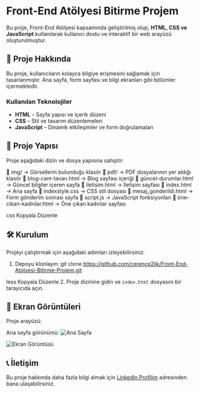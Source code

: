 # Front-End Atölyesi Bitirme Projem

Bu proje, Front-End Atölyesi kapsamında geliştirilmiş olup, **HTML, CSS ve JavaScript** kullanılarak kullanıcı dostu ve interaktif bir web arayüzü oluşturulmuştur.

## 🚀 Proje Hakkında

Bu proje, kullanıcıların kolayca bilgiye erişmesini sağlamak için tasarlanmıştır. Ana sayfa, form sayfası ve bilgi ekranları gibi bölümler içermektedir.

### Kullanılan Teknolojiler

- **HTML** – Sayfa yapısı ve içerik düzeni
- **CSS** – Stil ve tasarım düzenlemeleri
- **JavaScript** – Dinamik etkileşimler ve form doğrulamaları

## 📂 Proje Yapısı

Proje aşağıdaki dizin ve dosya yapısına sahiptir:

📁 img/ → Görsellerin bulunduğu klasör
📁 pdf/ → PDF dosyalarının yer aldığı klasör
📜 blog-cam-tavan.html → Blog sayfası içeriği
📜 güncel-durumlar.html → Güncel bilgiler içeren sayfa
📜 iletisim.html → İletişim sayfası
📜 index.html → Ana sayfa
📜 indexstyle.css → CSS stil dosyası
📜 mesaj_gonderildi.html → Form gönderim sonrası sayfa
📜 script.js → JavaScript fonksiyonları
📜 öne-cikan-kadinlar.html → Öne çıkan kadınlar sayfası

css
Kopyala
Düzenle

## 🛠 Kurulum

Projeyi çalıştırmak için aşağıdaki adımları izleyebilirsiniz:

1. Depoyu klonlayın:
git clone https://github.com/cerence2lik/Front-End-Atolyesi-Bitirme-Projem.git

less
Kopyala
Düzenle
2. Proje dizinine gidin ve `index.html` dosyasını bir tarayıcıda açın.

## 📸 Ekran Görüntüleri

Proje arayüzü:

Ana sayfa görünümü:
![Ana Sayfa](https://github.com/kullaniciadi/projeadi/blob/main/img/anasayfa.png)

![Ekran Görüntüsü](link-to-image)

## 📞 İletişim
Bu proje hakkında daha fazla bilgi almak için [LinkedIn Profilim](https://www.linkedin.com/in/cerencelik2) adresinden bana ulaşabilirsiniz.
